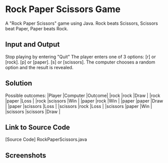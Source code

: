 # Rock Paper Scissors Game
A "Rock Paper Scissors" game using Java.
Rock beats Scissors, Scissors beat Paper, Paper beats Rock.
## Input and Output
Stop playing by entering "Quit"
The player enters one of 3 options:
[r] or [rock].
[p] or [paper].
[s] or [scissors].
The computer chooses a random option and the result is revealed.
## Solution
Possible outcomes:
|Player   |Computer |Outcome|
|rock     |rock     |Draw   |
|rock     |paper    |Loss   |
|rock     |scissors |Win    |
|paper    |rock     |Win    |
|paper    |paper    |Draw   |
|paper    |scissors |Loss   |
|scissors |rock     |Loss   |
|scissors |paper    |Win    |
|scissors |scissors |Draw   |
## Link to Source Code
[Source Code] RockPaperScissors.java
## Screenshots
